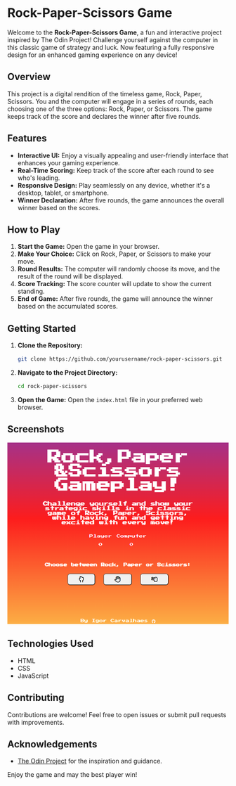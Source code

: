 # Rock-Paper-Scissors Game

Welcome to the **Rock-Paper-Scissors Game**, a fun and interactive project inspired by The Odin Project! Challenge yourself against the computer in this classic game of strategy and luck. Now featuring a fully responsive design for an enhanced gaming experience on any device!

## Overview

This project is a digital rendition of the timeless game, Rock, Paper, Scissors. You and the computer will engage in a series of rounds, each choosing one of the three options: Rock, Paper, or Scissors. The game keeps track of the score and declares the winner after five rounds.

## Features

- **Interactive UI:** Enjoy a visually appealing and user-friendly interface that enhances your gaming experience.
- **Real-Time Scoring:** Keep track of the score after each round to see who's leading.
- **Responsive Design:** Play seamlessly on any device, whether it's a desktop, tablet, or smartphone.
- **Winner Declaration:** After five rounds, the game announces the overall winner based on the scores.

## How to Play

1. **Start the Game:** Open the game in your browser.
2. **Make Your Choice:** Click on Rock, Paper, or Scissors to make your move.
3. **Round Results:** The computer will randomly choose its move, and the result of the round will be displayed.
4. **Score Tracking:** The score counter will update to show the current standing.
5. **End of Game:** After five rounds, the game will announce the winner based on the accumulated scores.

## Getting Started

1. **Clone the Repository:**
   ```sh
   git clone https://github.com/yourusername/rock-paper-scissors.git
   ```
2. **Navigate to the Project Directory:**
   ```sh
   cd rock-paper-scissors
   ```
3. **Open the Game:**
   Open the `index.html` file in your preferred web browser.

## Screenshots

![Gameplay Screenshot](rockpaperscissors.png)

## Technologies Used

- HTML
- CSS
- JavaScript

## Contributing

Contributions are welcome! Feel free to open issues or submit pull requests with improvements.

## Acknowledgements

- [The Odin Project](https://www.theodinproject.com) for the inspiration and guidance.

Enjoy the game and may the best player win!
